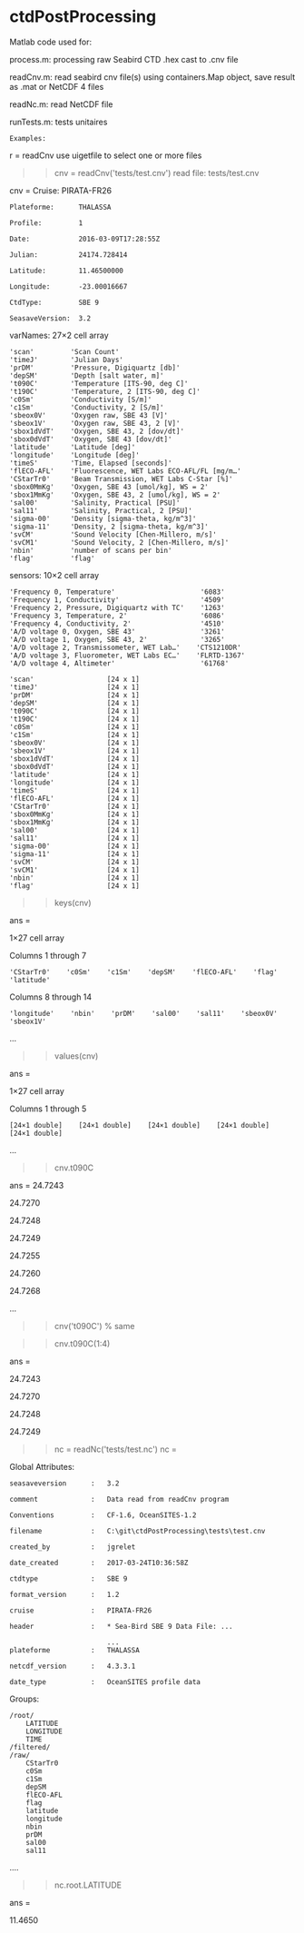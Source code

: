 # ctdPostProcessing
Matlab code used for:

process.m:  processing raw Seabird CTD .hex cast to .cnv file

readCnv.m:  read seabird cnv file(s) using containers.Map object, save result as .mat or NetCDF 4 files

readNc.m:   read NetCDF file

runTests.m: tests unitaires
 
    Examples:
 
  r = readCnv  use uigetfile to select one or more files
  
  >> cnv = readCnv('tests/test.cnv')
read file: tests/test.cnv

cnv = 
	Cruise:          PIRATA-FR26
	
	Plateforme:      THALASSA
	
	Profile:         1
	
	Date:            2016-03-09T17:28:55Z
	
	Julian:          24174.728414
	
	Latitude:        11.46500000
	
	Longitude:       -23.00016667
	
	CtdType:         SBE 9
	
	SeasaveVersion:  3.2

varNames:  27×2 cell array

    'scan'         'Scan Count'                               
    'timeJ'        'Julian Days'                              
    'prDM'         'Pressure, Digiquartz [db]'                
    'depSM'        'Depth [salt water, m]'                    
    't090C'        'Temperature [ITS-90, deg C]'              
    't190C'        'Temperature, 2 [ITS-90, deg C]'           
    'c0Sm'         'Conductivity [S/m]'                       
    'c1Sm'         'Conductivity, 2 [S/m]'                    
    'sbeox0V'      'Oxygen raw, SBE 43 [V]'                   
    'sbeox1V'      'Oxygen raw, SBE 43, 2 [V]'                
    'sbox1dVdT'    'Oxygen, SBE 43, 2 [dov/dt]'               
    'sbox0dVdT'    'Oxygen, SBE 43 [dov/dt]'                  
    'latitude'     'Latitude [deg]'                           
    'longitude'    'Longitude [deg]'                          
    'timeS'        'Time, Elapsed [seconds]'                  
    'flECO-AFL'    'Fluorescence, WET Labs ECO-AFL/FL [mg/m…'
    'CStarTr0'     'Beam Transmission, WET Labs C-Star [%]'   
    'sbox0MmKg'    'Oxygen, SBE 43 [umol/kg], WS = 2'         
    'sbox1MmKg'    'Oxygen, SBE 43, 2 [umol/kg], WS = 2'      
    'sal00'        'Salinity, Practical [PSU]'                
    'sal11'        'Salinity, Practical, 2 [PSU]'             
    'sigma-00'     'Density [sigma-theta, kg/m^3]'            
    'sigma-11'     'Density, 2 [sigma-theta, kg/m^3]'         
    'svCM'         'Sound Velocity [Chen-Millero, m/s]'       
    'svCM1'        'Sound Velocity, 2 [Chen-Millero, m/s]'    
    'nbin'         'number of scans per bin'                  
    'flag'         'flag'                                     

sensors:  10×2 cell array

    'Frequency 0, Temperature'                     '6083'      
    'Frequency 1, Conductivity'                    '4509'      
    'Frequency 2, Pressure, Digiquartz with TC'    '1263'      
    'Frequency 3, Temperature, 2'                  '6086'      
    'Frequency 4, Conductivity, 2'                 '4510'      
    'A/D voltage 0, Oxygen, SBE 43'                '3261'      
    'A/D voltage 1, Oxygen, SBE 43, 2'             '3265'      
    'A/D voltage 2, Transmissometer, WET Lab…'    'CTS1210DR' 
    'A/D voltage 3, Fluorometer, WET Labs EC…'    'FLRTD-1367'
    'A/D voltage 4, Altimeter'                     '61768'     

	'scan'         			[24 x 1]
	'timeJ'        			[24 x 1]
	'prDM'         			[24 x 1]
	'depSM'        			[24 x 1]
	't090C'        			[24 x 1]
	't190C'        			[24 x 1]
	'c0Sm'         			[24 x 1]
	'c1Sm'         			[24 x 1]
	'sbeox0V'      			[24 x 1]
	'sbeox1V'      			[24 x 1]
	'sbox1dVdT'    			[24 x 1]
	'sbox0dVdT'    			[24 x 1]
	'latitude'     			[24 x 1]
	'longitude'    			[24 x 1]
	'timeS'        			[24 x 1]
	'flECO-AFL'    			[24 x 1]
	'CStarTr0'     			[24 x 1]
	'sbox0MmKg'    			[24 x 1]
	'sbox1MmKg'    			[24 x 1]
	'sal00'        			[24 x 1]
	'sal11'        			[24 x 1]
	'sigma-00'     			[24 x 1]
	'sigma-11'     			[24 x 1]
	'svCM'         			[24 x 1]
	'svCM1'        			[24 x 1]
	'nbin'         			[24 x 1]
	'flag'         			[24 x 1] 
 
>> keys(cnv)

ans =

  1×27 cell array
  
  Columns 1 through 7
  
    'CStarTr0'    'c0Sm'    'c1Sm'    'depSM'    'flECO-AFL'    'flag'    'latitude'
    
  Columns 8 through 14
  
    'longitude'    'nbin'    'prDM'    'sal00'    'sal11'    'sbeox0V'    'sbeox1V'
    
 ...
 
>> values(cnv)

ans =

  1×27 cell array
  
  Columns 1 through 5
  
    [24×1 double]    [24×1 double]    [24×1 double]    [24×1 double]    [24×1 double]
    
...
 
>> cnv.t090C

ans =
   24.7243
   
   24.7270
   
   24.7248
   
   24.7249
   
   24.7255
   
   24.7260
   
   24.7268
   
   ...
 
>> cnv('t090C')    % same

>> cnv.t090C(1:4)

ans =

   24.7243
   
   24.7270
   
   24.7248
   
   24.7249
 
 >> nc = readNc('tests/test.nc')
nc = 

Global Attributes:

	seasaveversion      :	3.2 
	
	comment             :	Data read from readCnv program 
	
	Conventions         :	CF-1.6, OceanSITES-1.2     
	
	filename            :	C:\git\ctdPostProcessing\tests\test.cnv 
	
	created_by          :	jgrelet              
	
	date_created        :	2017-03-24T10:36:58Z  
	
	ctdtype             :	SBE 9           
	
	format_version      :	1.2            
	
	cruise              :	PIRATA-FR26     
	
	header              :	* Sea-Bird SBE 9 Data File: ...   
	
	                        ...
	plateforme          :	THALASSA    
	
	netcdf_version      :	4.3.3.1      
	
	date_type           :	OceanSITES profile data   
	

Groups:

	/root/
		LATITUDE
		LONGITUDE
		TIME
	/filtered/
	/raw/
		CStarTr0
		c0Sm
		c1Sm
		depSM
		flECO-AFL
		flag
		latitude
		longitude
		nbin
		prDM
		sal00
		sal11
 ....
 
 >> nc.root.LATITUDE
 
ans =

   11.4650
 
